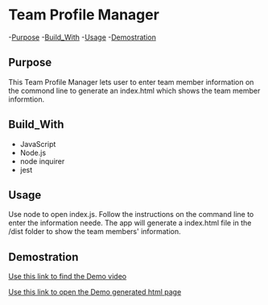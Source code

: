 # Team Profile Manager

-[Purpose](#Purpose)
-[Build_With](#Build_With)
-[Usage](#Usage)
-[Demostration](#Demostration)


## Purpose

This Team Profile Manager lets user to enter team member information on the commond line to generate an index.html which shows the team member informtion.

## Build_With
* JavaScript
* Node.js
* node inquirer
* jest

## Usage
Use node to open index.js. Follow the instructions on the command line to enter the information neede. 
The app will generate a index.html file in the /dist folder to show the team members' information.

## Demostration
[Use this link to find the Demo video](https://watch.screencastify.com/v/5Toql6p1v3vPaiv4to0J)



[Use this link to open the Demo generated html page](https://deadseal001.github.io/team-profile-manager/)




